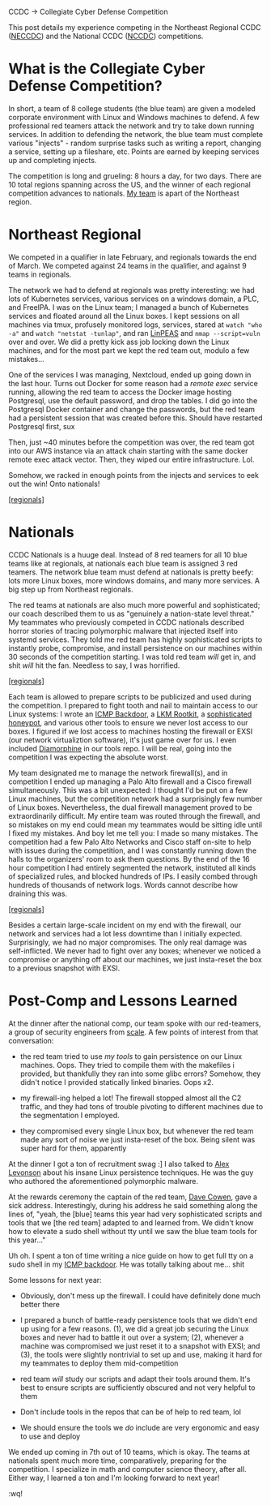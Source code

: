CCDC -> Collegiate Cyber Defense Competition

This post details my experience competing in the Northeast Regional CCDC ([NECCDC](https://neccdl.org/neccdc/)) and the National CCDC ([NCCDC](https://www.nationalccdc.org/)) competitions. 

# What is the Collegiate Cyber Defense Competition?
In short, a team of 8 college students (the blue team) are given a modeled corporate environment with Linux and Windows machines to defend. A few professional red teamers attack the network and try to take down running services. In addition to defending the network, the blue team must complete various "injects" - random surprise tasks such as writing a report, changing a service, setting up a fileshare, etc. Points are earned by keeping services up and completing injects.

The competition is long and grueling: 8 hours a day, for two days. There are 10 total regions spanning across the US, and the winner of each regional competition advances to nationals. [My team](https://nuccdc.club/) is apart of the Northeast region.

# Northeast Regional
We competed in a qualifier in late February, and regionals towards the end of March. We competed against 24 teams in the qualifier, and against 9 teams in regionals.

The network we had to defend at regionals was pretty interesting: we had lots of Kubernetes services, various services on a windows domain, a PLC, and FreeIPA. I was on the Linux team; I managed a bunch of Kubernetes services and floated around all the Linux boxes. I kept sessions on all machines via tmux, profusely monitored logs, services, stared at `watch "who -a"` and `watch "netstat -tunlap"`, and ran [LinPEAS](https://github.com/peass-ng/PEASS-ng/tree/master/linPEAS) and `nmap --script=vuln` over and over. We did a pretty kick ass job locking down the Linux machines, and for the most part we kept the red team out, modulo a few mistakes... 

One of the services I was managing, Nextcloud, ended up going down in the last hour. Turns out Docker for some reason had a *remote exec* service running, allowing the red team to access the Docker image hosting Postgresql, use the default password, and drop the tables. I did go into the Postgresql Docker container and change the passwords, but the red team had a persistent session that was created before this. Should have restarted Postgresql first, sux

Then, just ~40 minutes before the competition was over, the red team got into our AWS instance via an attack chain starting with the same docker remote exec attack vector. Then, they wiped our entire infrastructure. Lol.

Somehow, we racked in enough points from the injects and services to eek out the win! Onto nationals!

[[regionals]](/media/ccdc-regionals.png)

# Nationals
CCDC Nationals is a huuge deal. Instead of 8 red teamers for all 10 blue teams like at regionals, at nationals each blue team is assigned 3 red teamers. The network blue team must defend at nationals is pretty beefy: lots more Linux boxes, more windows domains, and many more services. A big step up from Northeast regionals.

The red teams at nationals are also much more powerful and sophisticated; our coach described them to us as "genuinely a nation-state level threat." My teammates who previously competed in CCDC nationals described horror stories of tracing polymorphic malware that injected itself into systemd services. They told me red team has highly sophisticated scripts to instantly probe, compromise, and install persistence on our machines within 30 seconds of the competition starting. I was told red team *will* get in, and shit *will* hit the fan. Needless to say, I was horrified.

[[regionals]](/media/ccdc-horror.png)

Each team is allowed to prepare scripts to be publicized and used during the competition. I prepared to fight tooth and nail to maintain access to our Linux systems: I wrote an [ICMP Backdoor](https://github.com/JakeGinesin/icmp-backdoor), a [LKM Rootkit](https://github.com/JakeGinesin/j-rootkit), a [sophisticated honeypot](https://github.com/JakeGinesin/tunnelbees), and various other tools to ensure we never lost access to our boxes. I figured if we lost access to machines hosting the firewall or EXSI (our network virtualiztion software), it's just game over for us. I even included [Diamorphine](https://github.com/m0nad/Diamorphine) in our tools repo. I will be real, going into the competition I was expecting the absolute worst.

My team designated me to manage the network firewall(s), and in competition I ended up managing a Palo Alto firewall and a Cisco firewall simultaneously. This was a bit unexpected: I thought I'd be put on a few Linux machines, but the competition network had a surprisingly few number of Linux boxes. Nevertheless, the dual firewall management proved to be extraordinarily difficult. My entire team was routed through the firewall, and so mistakes on my end could mean my teammates would be sitting idle until I fixed my mistakes. And boy let me tell you: I made so many mistakes. The competition had a few Palo Alto Networks and Cisco staff on-site to help with issues during the competition, and I was constantly running down the halls to the organizers' room to ask them questions. By the end of the 16 hour competition I had entirely segmented the network, instituted all kinds of specialized rules, and blocked hundreds of IPs. I easily combed through hundreds of thousands of network logs. Words cannot describe how draining this was.

[[regionals]](/media/ccdc-n1.jpeg)

Besides a certain large-scale incident on my end with the firewall, our network and services had a lot less downtime than I initially expected. Surprisingly, we had no major compromises. The only real damage was self-inflicted. We never had to fight over any boxes; whenever we noticed a compromise or anything off about our machines, we just insta-reset the box to a previous snapshot with EXSI.

# Post-Comp and Lessons Learned
At the dinner after the national comp, our team spoke with our red-teamers, a group of security engineers from [scale](https://scale.com/). A few points of interest from that conversation:

- the red team tried to use *my tools* to gain persistence on our Linux machines. Oops. They tried to compile them with the makefiles i provided, but thankfully they ran into some glibc errors? Somehow, they didn't notice I provided statically linked binaries. Oops x2.

- my firewall-ing helped a lot! The firewall stopped almost all the C2 traffic, and they had tons of trouble pivoting to different machines due to the segmentation I employed. 

- they compromised every single Linux box, but whenever the red team made any sort of noise we just insta-reset of the box. Being silent was super hard for them, apparently


At the dinner I got a ton of recruitment swag :] I also talked to [Alex Levonson](https://alexlevinson.wordpress.com/) about his insane Linux persistence techniques. He was the guy who authored the aforementioned polymorphic malware.

At the rewards ceremony the captain of the red team, [Dave Cowen](https://www.crai.com/our-people/david-cowen/), gave a sick address. Interestingly, during his address he said something along the lines of, "yeah, the [blue] teams this year had very sophisticated scripts and tools that we [the red team] adapted to and learned from. We didn't know how to elevate a sudo shell without tty until we saw the blue team tools for this year..." 

Uh oh. I spent a ton of time writing a nice guide on how to get full tty on a sudo shell in my [ICMP backdoor](https://github.com/JakeGinesin/icmp-backdoor). He was totally talking about me... shit

Some lessons for next year:

- Obviously, don't mess up the firewall. I could have definitely done much better there

- I prepared a bunch of battle-ready persistence tools that we didn't end up using for a few reasons. (1), we did a great job securing the Linux boxes and never had to battle it out over a system; (2), whenever a machine was compromised we just reset it to a snapshot with EXSI; and (3), the tools were slightly nontrivial to set up and use, making it hard for my teammates to deploy them mid-competition

- red team *will* study our scripts and adapt their tools around them. It's best to ensure scripts are sufficiently obscured and not very helpful to them

- Don't include tools in the repos that can be of help to red team, lol

- We should ensure the tools we *do* include are very ergonomic and easy to use and deploy


We ended up coming in 7th out of 10 teams, which is okay. The teams at nationals spent much more time, comparatively, preparing for the competition. I specialize in math and computer science theory, after all. Either way, I learned a ton and I'm looking forward to next year!

:wq!
